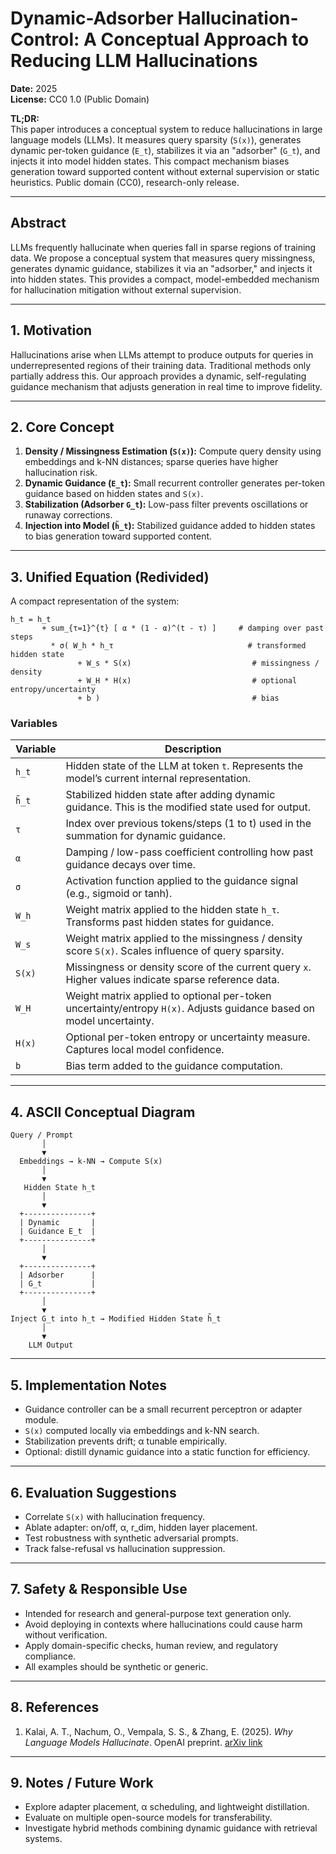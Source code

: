 # Dynamic-Adsorber Hallucination-Control: A Conceptual Approach to Reducing LLM Hallucinations

**Date:** 2025  
**License:** CC0 1.0 (Public Domain)

**TL;DR:**  
This paper introduces a conceptual system to reduce hallucinations in large language models (LLMs). It measures query sparsity (`S(x)`), generates dynamic per-token guidance (`E_t`), stabilizes it via an "adsorber" (`G_t`), and injects it into model hidden states. This compact mechanism biases generation toward supported content without external supervision or static heuristics. Public domain (CC0), research-only release.

---

## Abstract
LLMs frequently hallucinate when queries fall in sparse regions of training data. We propose a conceptual system that measures query missingness, generates dynamic guidance, stabilizes it via an "adsorber," and injects it into hidden states. This provides a compact, model-embedded mechanism for hallucination mitigation without external supervision.

---

## 1. Motivation
Hallucinations arise when LLMs attempt to produce outputs for queries in underrepresented regions of their training data. Traditional methods only partially address this. Our approach provides a dynamic, self-regulating guidance mechanism that adjusts generation in real time to improve fidelity.

---

## 2. Core Concept
1. **Density / Missingness Estimation (`S(x)`):** Compute query density using embeddings and k-NN distances; sparse queries have higher hallucination risk.  
2. **Dynamic Guidance (`E_t`):** Small recurrent controller generates per-token guidance based on hidden states and `S(x)`.  
3. **Stabilization (Adsorber `G_t`):** Low-pass filter prevents oscillations or runaway corrections.  
4. **Injection into Model (`h̃_t`):** Stabilized guidance added to hidden states to bias generation toward supported content.

---
## 3. Unified Equation (Redivided)

A compact representation of the system:

```
h̃_t = h_t
       + sum_{τ=1}^{t} [ α * (1 - α)^(t - τ) ]     # damping over past steps
         * σ( W_h * h_τ                              # transformed hidden state
               + W_s * S(x)                           # missingness / density
               + W_H * H(x)                           # optional entropy/uncertainty
               + b )                                  # bias
```

  
### Variables

| Variable | Description |
|----------|-------------|
| `h_t` | Hidden state of the LLM at token `t`. Represents the model’s current internal representation. |
| `h̃_t` | Stabilized hidden state after adding dynamic guidance. This is the modified state used for output. |
| `τ` | Index over previous tokens/steps (1 to t) used in the summation for dynamic guidance. |
| `α` | Damping / low-pass coefficient controlling how past guidance decays over time. |
| `σ` | Activation function applied to the guidance signal (e.g., sigmoid or tanh). |
| `W_h` | Weight matrix applied to the hidden state `h_τ`. Transforms past hidden states for guidance. |
| `W_s` | Weight matrix applied to the missingness / density score `S(x)`. Scales influence of query sparsity. |
| `S(x)` | Missingness or density score of the current query `x`. Higher values indicate sparse reference data. |
| `W_H` | Weight matrix applied to optional per-token uncertainty/entropy `H(x)`. Adjusts guidance based on model uncertainty. |
| `H(x)` | Optional per-token entropy or uncertainty measure. Captures local model confidence. |
| `b` | Bias term added to the guidance computation. |

---

## 4. ASCII Conceptual Diagram
```
Query / Prompt
       │
       ▼
  Embeddings → k-NN → Compute S(x)
       │
       ▼
   Hidden State h_t
       │
       ▼
  +---------------+
  | Dynamic       |
  | Guidance E_t  |
  +---------------+
       │
       ▼
  +---------------+
  | Adsorber      |
  | G_t           |
  +---------------+
       │
       ▼
Inject G_t into h_t → Modified Hidden State h̃_t
       │
       ▼
    LLM Output
```

---

## 5. Implementation Notes
- Guidance controller can be a small recurrent perceptron or adapter module.  
- `S(x)` computed locally via embeddings and k-NN search.  
- Stabilization prevents drift; α tunable empirically.  
- Optional: distill dynamic guidance into a static function for efficiency.

---

## 6. Evaluation Suggestions
- Correlate `S(x)` with hallucination frequency.  
- Ablate adapter: on/off, α, r_dim, hidden layer placement.  
- Test robustness with synthetic adversarial prompts.  
- Track false-refusal vs hallucination suppression.

---

## 7. Safety & Responsible Use
- Intended for research and general-purpose text generation only.  
- Avoid deploying in contexts where hallucinations could cause harm without verification.  
- Apply domain-specific checks, human review, and regulatory compliance.  
- All examples should be synthetic or generic.

---

## 8. References
1. Kalai, A. T., Nachum, O., Vempala, S. S., & Zhang, E. (2025). *Why Language Models Hallucinate*. OpenAI preprint. [arXiv link](https://arxiv.org/abs/2509.04664)

---

## 9. Notes / Future Work
- Explore adapter placement, α scheduling, and lightweight distillation.  
- Evaluate on multiple open-source models for transferability.  
- Investigate hybrid methods combining dynamic guidance with retrieval systems.
```}

